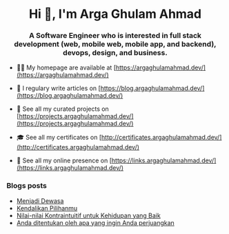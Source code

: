 <h1 align="center">Hi 👋, I'm Arga Ghulam Ahmad</h1>
<h3 align="center">A Software Engineer who is interested in full stack development (web, mobile web, mobile app, and backend), devops, design, and business.</h3>

- 👨‍💻 My homepage are available at [https://argaghulamahmad.dev/](https://argaghulamahmad.dev/)

- 📝 I regulary write articles on [https://blog.argaghulamahmad.dev/](https://blog.argaghulamahmad.dev/)

- 🚧 See all my curated projects on [https://projects.argaghulamahmad.dev/](https://projects.argaghulamahmad.dev/)

- 🎓 See all my certificates on [http://certificates.argaghulamahmad.dev/](http://certificates.argaghulamahmad.dev/)

- 🔗 See all my online presence on [https://links.argaghulamahmad.dev/](https://links.argaghulamahmad.dev/)

### Blogs posts
<!-- BLOG-POST-LIST:START -->
- [Menjadi Dewasa](https://blog.argaghulamahmad.dev/2021/11/16/mengetahui-apa-yang-benar-benar-anda-hargai/)
- [Kendalikan Pilihanmu](https://blog.argaghulamahmad.dev/2021/11/16/kendalikan-pilihanmu/)
- [Nilai-nilai Kontraintuitif untuk Kehidupan yang Baik](https://blog.argaghulamahmad.dev/2021/11/15/5-nilai-kontraintuitif-untuk-kehidupan-yang-baik/)
- [Anda ditentukan oleh apa yang ingin Anda perjuangkan](https://blog.argaghulamahmad.dev/2021/11/15/anda-ditentukan-oleh-apa-yang-ingin-anda-perjuangkan/)
<!-- BLOG-POST-LIST:END -->
